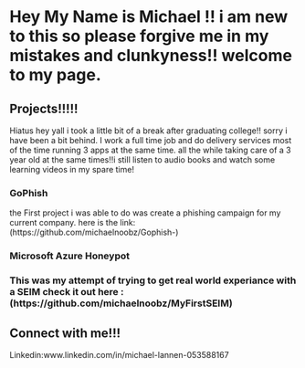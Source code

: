 <h1> Hey My Name is Michael !! i am new to this so please forgive me in my mistakes and clunkyness!! welcome to my page.</h1>
<h2> Projects!!!!!</h2>
Hiatus
<body 1> hey yall i took a little bit of a break after graduating college!! sorry i have been a bit behind. I work a full time job and do delivery services most of the time running 3 apps at the same time. all the while taking care of a 3 year old at the same times!!i still listen to audio books and watch some learning videos in my spare time!</body>
<h3>GoPhish</h3>
<body 1 > the First project i was able to do was create a phishing campaign for my current company. here is the link:(https://github.com/michaelnoobz/Gophish-)</body>
<h3> Microsoft Azure Honeypot<h3>
<body 1> This was my attempt of trying to get real world experiance with a SEIM check it out here : (https://github.com/michaelnoobz/MyFirstSEIM) </body>
<h2>Connect with me!!!</h2>
<Body>Linkedin:www.linkedin.com/in/michael-lannen-053588167 </Body>
